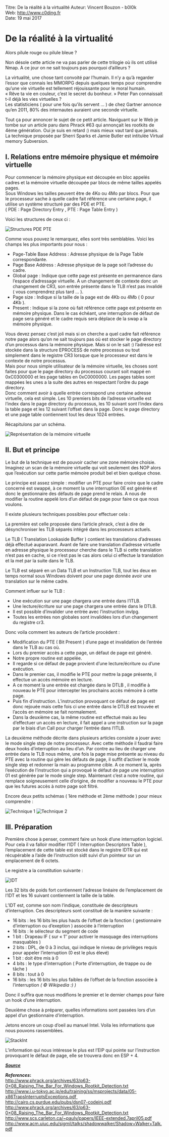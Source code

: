 Titre:       De la réalité à la virtualité
Auteur:      Vincent Bouzon - b0l0k  
Web:         http://www.c0ding.fr  
Date:        19 mai 2017

# De la réalité à la virtualité #

Alors pilule rouge ou pilule bleue ?  

Non désole cette article ne va pas parler de cette trilogie où ils ont utilisé Nmap. A ce jour on ne sait toujours pas pourquoi d’ailleurs ?

La virtualité, une chose tant convoité par l’humain. Il n’y a qu’à regarder l’essor que connais les MMORPG depuis quelques temps pour comprendre qu’une vie virtuelle est tellement réjouissante pour le moral humain.  
« Rêve ta vie en couleur, c’est le secret du bonheur. » Peter Pan connaissait t-il déjà les vies virtuelles ?  
Les statisticiens ( pour une fois qu’ils servent … ) de chez Gartner annonce qu’en 2011, 80% des internautes auraient une seconde virtuelle.

Tout ça pour annoncer le sujet de ce petit article. Naviguant sur le Web je tombe sur un article paru dans Phrack #63 qui annonçait les rootkits de 4ème génération.
Oui je suis en retard :) mais mieux vaut tard que jamais. La technique proposée par Sherri Sparks et Jamie Butler est intitulée Virtual memory Subversion.


 ## I. Relations entre mémoire physique et mémoire virtuelle ##

Pour commencer la mémoire physique est découpée en bloc appelés cadres et la mémoire virtuelle découpée par blocs de même tailles appelés pages.  
Sous Windows les tailles peuvent être de 4Ko ou 4Mo par blocs. Pour que le processeur sache à quelle cadre fait référence une certaine page, il utilise un système structuré par des PDE et PTE.  
( PDE : Page Directory Entry , PTE : Page Table Entry )

Voici les structures de ceux ci :

![Structures PDE PTE](imgs/PdePte.jpg)

Comme vous pouvez le remarquez, elles sont très semblables. Voici les champs les plus importants pour nous :

* Page-Table Base Address : Adresse physique de la Page Table correspondante.
* Page Base Address : Adresse physique de la page soit l’adresse du cadre.
* Global page : Indique que cette page est présente en permanence dans l’espace d’adressage virtuelle. A un changement de contexte donc un changement de CR3, son entrée présente dans le TLB n’est pas invalidé ( vous comprendrez plus tard … ).
* Page size : Indique si la taille de la page est de 4Kb ou 4Mb ( 0 pour 4Kb ).
* Present : Indique si la zone où fait référence cette page est présente en mémoire physique. Dans le cas échéant, une interruption de défaut de page sera généré et le cadre requis sera déplace de la swap a la mémoire physique.

Vous devez pensez c’est joli mais si on cherche a quel cadre fait référence notre page alors qu’on ne sait toujours pas où est stocker le page directory d’un processus dans la mémoire physique. Mais si on le sait :)  l’adresse est stockée dans la structure EPROCESS de notre processus ou tout simplement dans le registre CR3 lorsque que le processeur est dans le contexte de notre processus.  
Mais pour nous simple utilisateur de la mémoire virtuelle, les choses sont faites pour que le page directory du processus courant soit mappé en 0xC0300000 et les page tables en 0xC0000000. Les pages tables sont mappées les unes a la suite des autres en respectant l’ordre du page directory.  
Donc comment avoir à quelle entrée correspond une certaine adresse virtuelle, cela est simple. Les 10 premiers bits de l’adresse virtuelle est l’index dans le page directory du processus, les 10 suivant sont l’index dans la table page et les 12 suivant l’offset dans la page. Donc le page directory et une page table contiennent tout les deux 1024 entrées.

Récapitulons par un schéma.

![Représentation de la mémoire virtuelle](imgs/MemVirtuelle.jpg)

## II. But et principe ##

Le but de la technique est de pouvoir cacher une zone mémoire choisie. Imaginez un scan de la mémoire virtuelle qui voit seulement des NOP alors que l’exécution sur cette partie mémoire produit bel et bien quelque chose.

Le principe est assez simple : modifier un PTE pour faire croire que le cadre concerné est swappé, à ce moment la une interruption 0E est générée et donc le gestionnaire des défauts de page prend le relais. A nous de modifier la routine appelé lors d’un défaut de page pour faire ce que nous voulons.

Il existe plusieurs techniques possibles pour effectuer cela :

La première est celle proposée dans l’article phrack, c’est à dire de désynchroniser les TLB séparés intégré dans les processeurs actuels.

Le TLB ( Translation Lookaside Buffer ) contient les translations d’adresses déjà effectué auparavant. Avant de faire une translation d’adresse virtuelle en adresse physique le processeur cherche dans le TLB si cette translation n’est pas en cache, si ce n’est pas le cas alors celui ci effectue la translation et la met par la suite dans le TLB.

Le TLB est séparé en un Data TLB et un Instruction TLB, tout les deux en temps normal sous Windows doivent pour une page donnée avoir une translation sur le même cadre.

Comment influer sur le TLB :

* Une exécution sur une page chargera une entrée dans l’ITLB.
* Une lecture/écriture sur une page chargera une entrée dans le DTLB.
* Il est possible d’invalider une entrée avec l’instruction invlpg.
* Toutes les entrées non globales sont invalidées lors d’un changement du registre cr3.

Donc voila comment les auteurs de l’article procèdent :

* Modification du PTE ( Bit Present ) d’une page et invalidation de l’entrée dans le TLB au cas où.
* Lors du premier accès a cette page, un défaut de page est généré.
* Notre propre routine est appelée.
* Il regarde si ce défaut de page provient d’une lecture/écriture ou d’une exécution.
* Dans le premier cas, il modifie le PTE pour mettre la page présente, il effectue un accès mémoire en lecture.
* A ce moment la une entrée est chargée dans le DTLB , il modifie à nouveau le PTE pour intercepter les prochains accès mémoire à cette page.
* Puis fin d’instruction. L’instruction provoquant ce défaut de page est donc rejouée mais cette fois ci une entrée dans le DTLB est trouvée et l’accès en mémoire se fait normalement.
* Dans la deuxième cas, la même routine est effectué mais au lieu d’effectuer un accès en lecture, il fait appel a une instruction sur la page par le biais d’un Call pour charger l’entrée dans l’ITLB.

La deuxième méthode décrite dans plusieurs articles consiste a jouer avec le mode single step de notre processeur. Avec cette méthode il faudrai faire deux hooks d’interruption au lieu d’un. Par contre au lieu de charger une entrée dans le TLB nous même, une fois la page mise présente au niveau du PTE avec la routine qui gère les défauts de page, il suffit d’activer le mode single step et redonner la main au programme cible. A ce moment la, après l’exécution de l’instruction qui a provoqué le défaut de page une interruption 01 est générée par le mode single step. Maintenant c’est a notre routine, qui remplace soigneusement celle d’origine, de modifier a nouveau le PTE pour que les futures accès à notre page soit filtré.

Encore deux petits schémas ( 1ère méthode et 2ème méthode ) pour mieux comprendre :

![Technique 1](imgs/TechniqueShadow1.jpg)
![Technique 2](imgs/TechniqueShadow2.jpg)


## III. Préparation ##

Première chose à penser, comment faire un hook d’une interruption logiciel. Pour cela il va falloir modifier l’IDT ( Interruption Descriptors Table ), l’emplacement de cette table est stocké dans le registre IDTR qui est récupérable a l’aide de l’instruction sidt suivi d’un pointeur sur un emplacement de 6 octets.

Le registre a la constitution suivante :

![IDT](imgs/Idtr.jpg)

Les 32 bits de poids fort contiennent l’adresse linéaire de l’emplacement de l’IDT et les 16 suivant contiennent la taille de la table.

L’IDT est, comme son nom l’indique, constituée de descripteurs d’interruption. Ces descripteurs sont constitué de la manière suivante :

* 16 bits : les 16 bits les plus hauts de l’offset de la fonction ( gestionnaire d’interruption ou d’exeption ) associée à l’interruption
* 16 bits : le sélecteur du segment de code
* 1 bit : Drapeau IF ( sur « 1″ pour activer le masquage des interruptions masquables )
* 2 bits : DPL, de 0 à 3 inclus, qui indique le niveau de privilèges requis pour appeler l’interruption (0 est le plus élevé)
* 1 bit : doit être mis à 0
* 4 bits : le type d’interruption ( Porte d’interruption, de trappe ou de tâche )
* 8 bits : tout à 0
* 16 bits : les 16 bits les plus faibles de l’offset de la fonction associée à l’interruption
*( © Wikipedia :) )*

Donc il suffira que nous modifions le premier et le dernier champs pour faire un hook d’une interruption.

Deuxième chose à préparer, quelles informations sont passées lors d’un appel d’un gestionnaire d’interruption.

Jetons encore un coup d’oeil au manuel Intel. Voila les informations que nous pouvons rassemblées.

![StackInt](imgs/StackInt.jpg)

L’information qui nous intéresse le plus est l’EIP qui pointe sur l’instruction provoquant le défaut de page, elle se trouvera donc en ESP + 4.


[__*Source*__](/src)

__*References*:__  
http://www.phrack.org/archives/63/p63-0×08_Raising_The_Bar_For_Windows_Rootkit_Detection.txt  
http://www.i.u-tokyo.ac.jp/edu/training/ss/msprojects/data/05-x86TrapsInterruptsExceptions.pdf   
http://cairo.cs.purdue.edu/pubs/dsn07-codeinj.pdf  
http://www.phrack.org/archives/63/p63-0×08_Raising_The_Bar_For_Windows_Rootkit_Detection.txt  
http://www.scs.carleton.ca/~paulv/papers/IEEE-extended.7april05.pdf  
http://www.acm.uiuc.edu/sigmil/talks/shadowwalker/Shadow+Walker+Talk.pdf  
